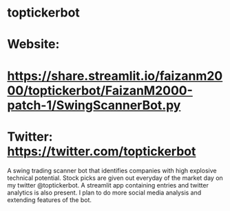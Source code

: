 # toptickerbot
# Website:
# https://share.streamlit.io/faizanm2000/toptickerbot/FaizanM2000-patch-1/SwingScannerBot.py
# Twitter: https://twitter.com/toptickerbot


A swing trading scanner bot that identifies companies with high explosive technical potential. Stock picks are given out everyday of the market day on my twitter @toptickerbot. A streamlit app containing entries and twitter analytics is also present. I plan to do more social media analysis and extending features of the bot.  
